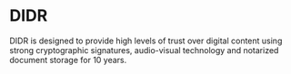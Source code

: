 # DIDR
DIDR is designed to provide high levels of trust over digital content using strong cryptographic signatures, audio-visual technology and notarized document storage for 10 years.
